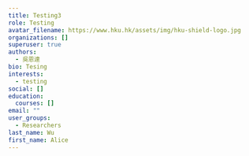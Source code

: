 ```yaml
---
title: Testing3
role: Testing
avatar_filename: https://www.hku.hk/assets/img/hku-shield-logo.jpg
organizations: []
superuser: true
authors:
  - 吳恩達
bio: Tesing
interests:
  - testing
social: []
education:
  courses: []
email: ""
user_groups:
  - Researchers
last_name: Wu
first_name: Alice
---
```

